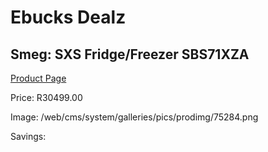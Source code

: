 
# Ebucks Dealz
## Smeg: SXS Fridge/Freezer SBS71XZA
[Product Page](https://www.ebucks.com/web/shop/productSelected.do?prodId=1183688554&catId=704986856)

Price: R30499.00

Image: /web/cms/system/galleries/pics/prodimg/75284.png

Savings: 


	
